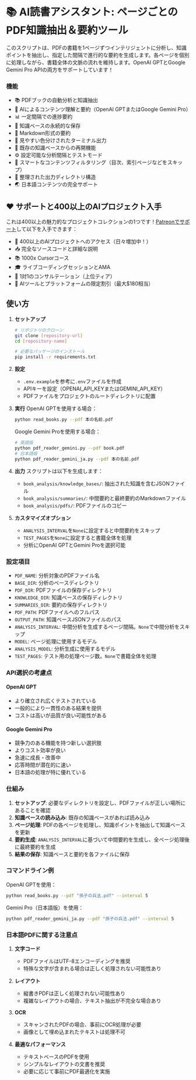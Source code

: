 # 📚 AI読書アシスタント: ページごとのPDF知識抽出＆要約ツール

このスクリプトは、PDFの書籍を1ページずつインテリジェントに分析し、知識ポイントを抽出し、指定した間隔で進行的な要約を生成します。各ページを個別に処理しながら、書籍全体の文脈の流れを維持します。OpenAI GPTとGoogle Gemini Pro APIの両方をサポートしています！

### 機能

- 📚 PDFブックの自動分析と知識抽出
- 🤖 AIによるコンテンツ理解と要約（OpenAI GPTまたはGoogle Gemini Pro）
- 📊 一定間隔での進捗要約
- 💾 知識ベースの永続的な保存
- 📝 Markdown形式の要約
- 🎨 見やすい色分けされたターミナル出力
- 🔄 既存の知識ベースからの再開機能
- ⚙️ 設定可能な分析間隔とテストモード
- 🚫 スマートなコンテンツフィルタリング（目次、索引ページなどをスキップ）
- 📂 整理された出力ディレクトリ構造
- 🌏 日本語コンテンツの完全サポート

## ❤️ サポートと400以上のAIプロジェクト入手

これは400以上の魅力的なプロジェクトコレクションの1つです！[Patreonでサポート](https://www.patreon.com/c/echohive42/membership)して以下を入手できます：

- 🎯 400以上のAIプロジェクトへのアクセス（日々増加中！）
- 📥 完全なソースコードと詳細な説明
- 📚 1000x Cursorコース
- 🎓 ライブコーディングセッションとAMA
- 💬 1対1のコンサルテーション（上位ティア）
- 🎁 AIツールとプラットフォームの限定割引（最大$180相当）

## 使い方

1. **セットアップ**
   ```bash
   # リポジトリのクローン
   git clone [repository-url]
   cd [repository-name]

   # 必要なパッケージのインストール
   pip install -r requirements.txt
   ```

2. **設定**
   - `.env.example`を参考に`.env`ファイルを作成
   - APIキーを設定（OPENAI_API_KEYまたはGEMINI_API_KEY）
   - PDFファイルをプロジェクトのルートディレクトリに配置

3. **実行**
   OpenAI GPTを使用する場合：
   ```bash
   python read_books.py --pdf 本の名前.pdf
   ```

   Google Gemini Proを使用する場合：
   ```bash
   # 英語版
   python pdf_reader_gemini.py --pdf book.pdf
   # 日本語版
   python pdf_reader_gemini_ja.py --pdf 本の名前.pdf
   ```

4. **出力**
   スクリプトは以下を生成します：
   - `book_analysis/knowledge_bases/`: 抽出された知識を含むJSONファイル
   - `book_analysis/summaries/`: 中間要約と最終要約のMarkdownファイル
   - `book_analysis/pdfs/`: PDFファイルのコピー

5. **カスタマイズオプション**
   - `ANALYSIS_INTERVAL`を`None`に設定すると中間要約をスキップ
   - `TEST_PAGES`を`None`に設定すると書籍全体を処理
   - 分析にOpenAI GPTとGemini Proを選択可能

### 設定項目

- `PDF_NAME`: 分析対象のPDFファイル名
- `BASE_DIR`: 分析のベースディレクトリ
- `PDF_DIR`: PDFファイルの保存ディレクトリ
- `KNOWLEDGE_DIR`: 知識ベースの保存ディレクトリ
- `SUMMARIES_DIR`: 要約の保存ディレクトリ
- `PDF_PATH`: PDFファイルへのフルパス
- `OUTPUT_PATH`: 知識ベースJSONファイルのパス
- `ANALYSIS_INTERVAL`: 中間分析を生成するページ間隔。`None`で中間分析をスキップ
- `MODEL`: ページ処理に使用するモデル
- `ANALYSIS_MODEL`: 分析生成に使用するモデル
- `TEST_PAGES`: テスト用の処理ページ数。`None`で書籍全体を処理

### API選択の考慮点

#### OpenAI GPT
- より確立され広くテストされている
- 一般的により一貫性のある結果を提供
- コストは高いが品質が良い可能性がある

#### Google Gemini Pro
- 競争力のある機能を持つ新しい選択肢
- よりコスト効率が良い
- 急速に成長・改善中
- 応答時間が潜在的に速い
- 日本語の処理が特に優れている

### 仕組み

1. **セットアップ**: 必要なディレクトリを設定し、PDFファイルが正しい場所にあることを確認
2. **知識ベースの読み込み**: 既存の知識ベースがあれば読み込み
3. **ページ処理**: PDFの各ページを処理し、知識ポイントを抽出して知識ベースを更新
4. **要約生成**: `ANALYSIS_INTERVAL`に基づいて中間要約を生成し、全ページ処理後に最終要約を生成
5. **結果の保存**: 知識ベースと要約を各ファイルに保存

### コマンドライン例

OpenAI GPTを使用：
```bash
python read_books.py --pdf "孫子の兵法.pdf" --interval 5
```

Gemini Pro（日本語版）を使用：
```bash
python pdf_reader_gemini_ja.py --pdf "孫子の兵法.pdf" --interval 5
```

### 日本語PDFに関する注意点

1. **文字コード**
   - PDFファイルはUTF-8エンコーディングを推奨
   - 特殊な文字が含まれる場合は正しく処理されない可能性あり

2. **レイアウト**
   - 縦書きPDFは正しく処理されない可能性あり
   - 複雑なレイアウトの場合、テキスト抽出が不完全な場合あり

3. **OCR**
   - スキャンされたPDFの場合、事前にOCR処理が必要
   - 画像として埋め込まれたテキストは処理不可

4. **最適なパフォーマンス**
   - テキストベースのPDFを使用
   - シンプルなレイアウトの文書を推奨
   - 必要に応じて事前にPDF最適化を実施